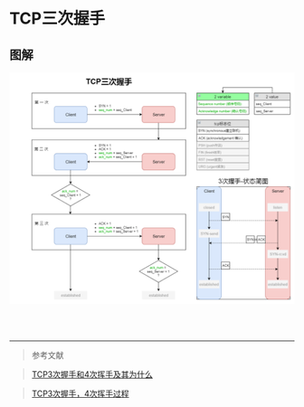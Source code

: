 
# TCP三次握手

## 图解

![TCP三次握手图解](TCP三次握手.png)

<br><br>

---

> 参考文献

> [TCP3次握手和4次挥手及其为什么](http://www.cnblogs.com/saolv/p/7807677.html)

> [TCP3次握手，4次挥手过程](https://piaosanlang.gitbooks.io/spiders/content/01day/tcp3ci-wo-shou-ff0c-4-ci-hui-shou-guo-cheng.html)

